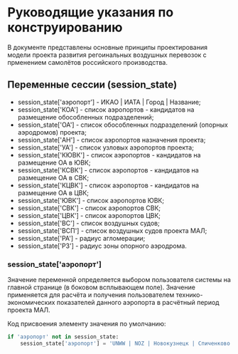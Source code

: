 # Руководящие указания по конструированию

В документе представлены основные принципы проектирования модели
проекта развития регоинальных воздушных перевозок с прменением
самолётов российского производства.

## Переменные сессии (session_state)

- session_state['аэропорт'] - ИКАО | ИАТА | Город | Название;
- session_state['КОА'] - список аэропортов - кандидатов на размещение обособленных подразделений;
- session_state['ОА'] - список обособленных подразделений (опорных аэродромов) проекта;
- session_state['АН'] - список аэропортов назначения проекта;
- session_state['УА'] - список узловых аэропортов проекта;
- session_state['КЮВК'] - список аэропортов - кандидатов на размещение ОА в ЮВК;
- session_state['КСВК'] - список аэропортов - кандидатов на размещение ОА в СВК;
- session_state['КЦВК'] - список аэропортов - кандидатов на размещение ОА в ЦВК;
- session_state['ЮВК'] - список аэропортов ЮВК;
- session_state['СВК'] - список аэропортов СВК;
- session_state['ЦВК'] - список аэропортов ЦВК;
- session_state['ВС'] - список воздушных судов;
- session_state['ВСП'] - список воздушных судов проекта МАЛ;
- session_state['РА'] - радиус агломерации;
- session_state['РЗ'] - радиус зоны опорного аэродрома.

### session_state['аэропорт']

Значение переменной определяется выбором пользователя системы на
главной странице (в боковом всплывающем поле). Значение применяется для
расчёта и получения пользователем технико-экономических показателей
данного аэропорта в расчётный период проекта МАЛ.

Код присвоения элементу значения по умолчанию:

```python
if 'аэропорт' not in session_state:
    session_state['аэропорт'] = 'UNWW | NOZ | Новокузнецк | Спиченково'
```